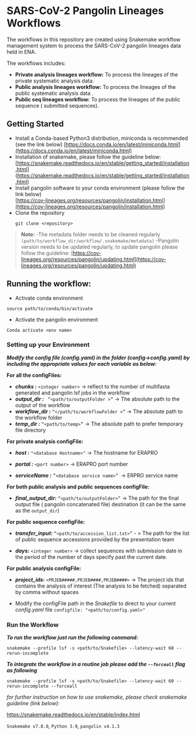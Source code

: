 ﻿# SARS-CoV-2 Pangolin Lineages Workflows

The workflows in this repository are created using Snakemake workflow management system to process the SARS-CoV-2 pangolin lineages data held in ENA. 

The workflows includes:
 - **Private analysis lineages workflow:** To process the lineages of the private systematic analysis data.
 - **Public analysis lineages workflow:** To process the lineages of the public systematic analysis data .
 - **Public seq lineages workflow:** To process the lineages of the public sequence ( submitted sequences).

## Getting Started

 - Install a Conda-based Python3 distribution, miniconda is recommended (see the link below)
   [https://docs.conda.io/en/latest/miniconda.html](https://docs.conda.io/en/latest/miniconda.html)
 - Installation of snakemake, please follow the guideline below:      
   [https://snakemake.readthedocs.io/en/stable/getting_started/installation.html]
   (https://snakemake.readthedocs.io/en/stable/getting_started/installation.html)
 - Install pangolin software to your conda environment (please follow the link below)   
   [https://cov-lineages.org/resources/pangolin/installation.html](https://cov-lineages.org/resources/pangolin/installation.html)
 - Clone the repository  
   ```
   git clone <repository>
   ```

>**Note:**
 -The metadata folder needs to be cleaned regularly ```(path/to/workflow_dir/workflow/.snakemake/metadata)```
 -Pangolin version needs to be updated regularly, to update pangolin please follow the guideline:
   [https://cov-lineages.org/resources/pangolin/updating.html](https://cov-lineages.org/resources/pangolin/updating.html) 
   

## Running the workflow:

 - Activate conda environment

```
source path/to/conda/bin/activate
```

 - Activate the pangolin environment

```
Conda activate <env name>
```
### Setting up your Environment

***Modify the config file (config.yaml) in the folder (config->config.yaml) by including the appropriate values for each variable as below:***

**For all the configFiles:**

 - ***chunks :*** ```<integer number>``` -> reflect to the number of multifasta generated and pangolin lsf jobs in the workflow
 - ***output_dir :***  ``` “<path/to/outputFolder >”``` -> The absolute path to the output of the workflow
 - ***workflow_dir :*** ```“</path/to/workflowFolder >”``` -> The absolute path to the workflow folder
 - ***temp_dir :*** ```“<path/to/temp>”``` -> The absolute path to prefer temporary file directory

**For private analysis configFile:**

 - ***host :*** ```"<database Hostname>"``` -> The hostname for ERAPRO

 - ***portal :*** ```<port number>``` -> ERAPRO port number

 - ***serviceName :*** ```”<database service name>” ```-> ERPRO service name

**For both public analysis and public sequences configFile:**

 - ***final_output_dir:*** ```“<path/to/outputFolder>”``` -> The path for the final output file ( pangolin concatenated file) destination (it can be the same as the ```output_dir```)

**For public sequence configFile:**

 - ***transfer_input:*** ```“<path/to/accession_list.txt>”``` - > The path for the list of public sequence accessions provided by the presentation team

 - ***days:*** ```<integer number>``` -> collect sequences with submission date in the period of the number of days specify past the current date.

**For public analysis configFile:**
  - ***project_ids:*** ```<PRJEB#####,PRJEB####,PRJEB####>``` -> The project ids that contains the analysis of interest (The analysis to be fetched) separated by comma without spaces 


- Modify the configFile path in the *Snakefile* to direct to your current *config.yaml* file
   ``` configfile: "<path/to/config.yaml>" ```

### Run the Workflow
***To run the workflow just run the following command:***

```snakemake --profile lsf -s <path/to/Snakefile> --latency-wait 60 --rerun-incomplete```

***To integrate the workflow in a routine job please add the ```--forceall``` flag as following***

```snakemake --profile lsf -s <path/to/Snakefile> --latency-wait 60 --rerun-incomplete --forceall```

*for further instruction on how to use snakemake, please check snakemake guideline (link below):*

https://snakemake.readthedocs.io/en/stable/index.html

```Snakemake v7.0.0```, ```Python 3.9```,  ```pangolin v4.1.3```
